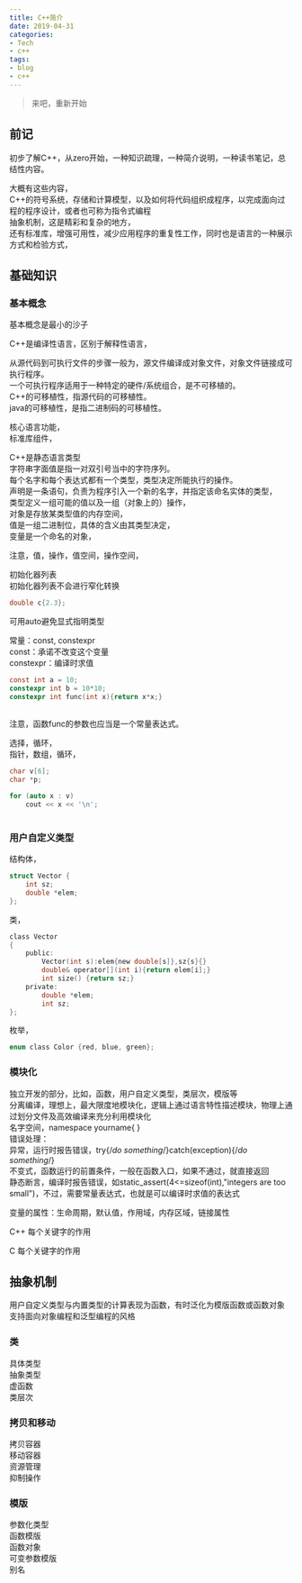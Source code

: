 ```yaml
---
title: C++简介
date: 2019-04-31
categories:
- Tech
- c++
tags:
- blog
- c++
---
```


> 来吧，重新开始


## 前记  
  
初步了解C++，从zero开始，一种知识疏理，一种简介说明，一种读书笔记，总结性内容。  
  
大概有这些内容，  
C++的符号系统，存储和计算模型，以及如何将代码组织成程序，以完成面向过程的程序设计，或者也可称为指令式编程  
抽象机制，这是精彩和复杂的地方，  
还有标准库，增强可用性，减少应用程序的重复性工作，同时也是语言的一种展示方式和检验方式，  
  
  
## 基础知识  
  
### 基本概念  
  
基本概念是最小的沙子  
  
C++是编译性语言，区别于解释性语言，  
  
从源代码到可执行文件的步骤一般为，源文件编译成对象文件，对象文件链接成可执行程序。  
一个可执行程序适用于一种特定的硬件/系统组合，是不可移植的。  
C++的可移植性，指源代码的可移植性。  
java的可移植性，是指二进制码的可移植性。  
  
核心语言功能，  
标准库组件，  
  
C++是静态语言类型  
字符串字面值是指一对双引号当中的字符序列。  
每个名字和每个表达式都有一个类型，类型决定所能执行的操作。  
声明是一条语句，负责为程序引入一个新的名字，并指定该命名实体的类型，  
类型定义一组可能的值以及一组（对象上的）操作，  
对象是存放某类型值的内存空间，  
值是一组二进制位，具体的含义由其类型决定，  
变量是一个命名的对象，  
  
注意，值，操作，值空间，操作空间，  
  
初始化器列表  
初始化器列表不会进行窄化转换  
```c  
double c{2.3};  
```  
  
可用auto避免显式指明类型  
  
常量：const, constexpr  
const：承诺不改变这个变量  
constexpr：编译时求值  
```c  
const int a = 10;  
constexpr int b = 10*10;  
constexpr int func(int x){return x*x;}  
  
```  
注意，函数func的参数也应当是一个常量表达式。  
  
选择，循环，  
指针，数组，循环，  
```c  
char v[6];  
char *p;  
  
for (auto x : v)  
	cout << x << '\n';  
  
```  
  
### 用户自定义类型  
  
结构体，  
```c  
struct Vector {  
	int sz;  
	double *elem;  
};  
```  
  
类，  
```c  
class Vector  
{  
	public:  
		Vector(int s):elem{new double[s]},sz{s}{}  
		double& operator[](int i){return elem[i];}  
		int size() {return sz;}  
	private:  
		double *elem;  
		int sz;  
};  
```  
枚举，  
```c  
enum class Color {red, blue, green};  
```  
  
### 模块化  
  
独立开发的部分，比如，函数，用户自定义类型，类层次，模版等  
分离编译，理想上，最大限度地模块化，逻辑上通过语言特性描述模块，物理上通过划分文件及高效编译来充分利用模块化  
名字空间，namespace yourname{ }  
错误处理：  
异常，运行时报告错误，try{/*do something*/}catch(exception){/*do something*/}  
不变式，函数运行的前置条件，一般在函数入口，如果不通过，就直接返回  
静态断言，编译时报告错误，如static_assert(4<=sizeof(int),"integers are too small")，不过，需要常量表达式，也就是可以编译时求值的表达式  
  
  
变量的属性：生命周期，默认值，作用域，内存区域，链接属性  
  
C++ 每个关键字的作用  
  
C 每个关键字的作用  
  
## 抽象机制  
  
用户自定义类型与内置类型的计算表现为函数，有时泛化为模版函数或函数对象  
支持面向对象编程和泛型编程的风格  
  
### 类  
  
具体类型  
抽象类型  
虚函数  
类层次  
  
### 拷贝和移动  
  
拷贝容器  
移动容器  
资源管理  
抑制操作  
  
### 模版  
  
参数化类型  
函数模版  
函数对象  
可变参数模版  
别名  
  
  
